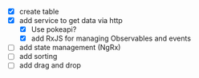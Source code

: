 - [x] create table
- [x] add service to get data via http
  - [x] Use pokeapi?
  - [x] add RxJS for managing Observables and events
- [ ] add state management (NgRx)
- [ ] add sorting
- [ ] add drag and drop
